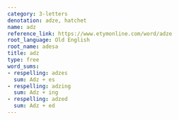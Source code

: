 ```yaml
---
category: 3-letters
denotation: adze, hatchet
name: adz
reference_link: https://www.etymonline.com/word/adze
root_language: Old English
root_name: adesa
title: adz
type: free
word_sums:
- respelling: adzes
  sum: Adz + es
- respelling: adzing
  sum: Adz + ing
- respelling: adzed
  sum: Adz + ed
---
```

